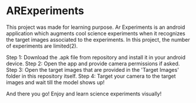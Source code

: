 # ARExperiments
This project was made for learning purpose.
Ar Experiments is an android application which augments cool science experiments when it recognizes the target images associated to the experiments.
In this project, the number of experiments are limited(2).

Step 1: Download the .apk file from repository and install it in your android device.
Step 2: Open the app and provide camera permissions if asked.
Step 3: Open the target images that are provided in the 'Target Images' folder in this repository itself.
Step 4: Target your camera to the target images and wait till the model shows up!

And there you go! Enjoy and learn science experiments visually!
